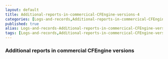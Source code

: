 ```yaml
---
layout: default
title: Additional-reports-in-commercical-CFEngine-versions-4
categories: [Logs-and-records,Additional-reports-in-commercical-CFEngine-versions-4]
published: true
alias: Logs-and-records-Additional-reports-in-commercical-CFEngine-versions-4.html
tags: [Logs-and-records,Additional-reports-in-commercical-CFEngine-versions-4]
---
```


### Additional reports in commercial CFEngine versions
